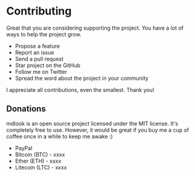 <!--
{
	"nav_order": 4,
    "nav_title": "Commands"
}
-->

# Contributing

Great that you are considering supporting the project. You have a lot of ways to help the project grow.

- Propose a feature
- Report an issue
- Send a pull request
- Star project on the GitHub
- Follow me on Twitter
- Spread the word about the project in your community

I appreciate all contributions, even the smallest. Thank you!

## Donations

mdlook is an open source project licensed under the MIT license. It's completely free to use. However, it would be great if you buy me a cup of coffee once in a while to keep me awake :)

- PayPal
- Bitcoin (BTC) - xxxx
- Ether (ETH) - xxxx
- Litecoin (LTC) - xxxx
